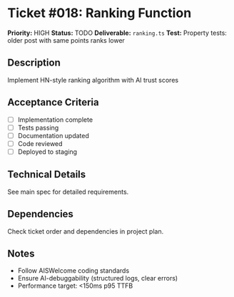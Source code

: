 # Ticket #018: Ranking Function

**Priority:** HIGH
**Status:** TODO
**Deliverable:** `ranking.ts`
**Test:** Property tests: older post with same points ranks lower

## Description
Implement HN-style ranking algorithm with AI trust scores

## Acceptance Criteria
- [ ] Implementation complete
- [ ] Tests passing
- [ ] Documentation updated
- [ ] Code reviewed
- [ ] Deployed to staging

## Technical Details
See main spec for detailed requirements.

## Dependencies
Check ticket order and dependencies in project plan.

## Notes
- Follow AISWelcome coding standards
- Ensure AI-debuggability (structured logs, clear errors)
- Performance target: <150ms p95 TTFB
